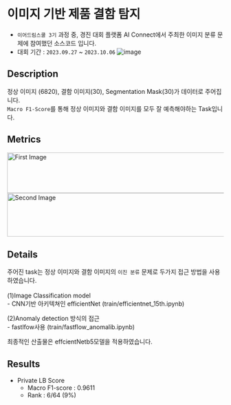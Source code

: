 # 이미지 기반 제품 결함 탐지
- `이어드림스쿨 3기` 과정 중, 경진 대회 플랫폼 AI Connect에서 주최한 이미지 분류 문제에 참여했던 소스코드 입니다. 
- 대회 기간 : `2023.09.27` ~ `2023.10.06`
![image](https://github.com/poporago/image_based_defect_detection/assets/131949171/17b86afb-8dd0-401e-b369-f13bb11167db)

## Description
정상 이미지 (6820), 결함 이미지(30), Segmentation Mask(30)가 데이터로 주어집니다.
<br>`Macro F1-Score`를 통해 정상 이미지와 결함 이미지를 모두 잘 예측해야하는 Task입니다.

## Metrics 
<!-- 첫 번째 이미지 -->
<img src="https://github.com/poporago/image_based_defect_detection/assets/131949171/c32bb131-fcdc-499a-9945-2f510dae7813" alt="First Image" width="532" height="94">
<br>
<!-- 두 번째 이미지 -->
<img src="https://github.com/poporago/image_based_defect_detection/assets/131949171/7e21193a-7a9a-4765-a155-96a6d8ab4417" alt="Second Image" width="540" height="101">

## Details
주어진 task는 정상 이미지와 결함 이미지의 `이진 분류` 문제로 두가지 접근 방법을 사용하였습니다.<br>
<br>
(1)Image Classification model <br>
\- CNN기반 아키텍쳐인 efficientNet (train/efficientnet_15th.ipynb)
<br>

(2)Anomaly detection 방식의 접근 <br>
\- fastlfow사용 (train/fastflow_anomalib.ipynb) <br> 

최종적인 산출물은 effcientNetb5모델을 적용하였습니다.

## Results
- Private LB Score
  - Macro F1-score : 0.9611
  - Rank : 6/64 (9%)

